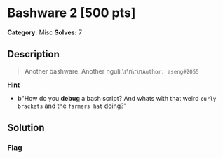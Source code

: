 # Bashware 2 [500 pts]

**Category:** Misc
**Solves:** 7

## Description
>Another bashware. Another nguli.\r\n\r\n`Author: aseng#2055`

**Hint**
* b"How do you **debug** a bash script? And whats with that weird `curly brackets` and the `farmers hat` doing?"

## Solution

### Flag

